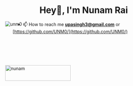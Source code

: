 <h1 align="center">Hey👋, I'm Nunam Rai</h1>

<p><img align="left" src="https://github-readme-stats.vercel.app/api/top-langs?username=unm0&show_icons=true&locale=en&layout=compact" alt="unm0" /></p>

- 📫 How to reach me **upasingh3@gmail.com** or [https://github.com/UNM0/](https://github.com/UNM0/) <br><br><br><br><br><br>

<p><a href="https://www.buymeacoffee.com/nunam"> <img align="left" src="https://cdn.buymeacoffee.com/buttons/v2/default-yellow.png" height="50" width="210" alt="nunam" /></a></p><br><br><br><br><br>

